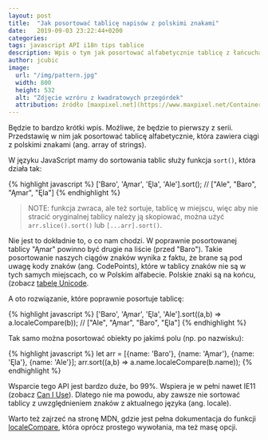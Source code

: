 ```yaml
---
layout: post
title:  "Jak posortować tablicę napisów z polskimi znakami"
date:   2019-09-03 23:22:44+0200
categories:
tags: javascript API i18n tips tablice
description: Wpis o tym jak posortować alfabetycznie tablicę z łańcuchami, które mają polskie znaki.
author: jcubic
image:
  url: "/img/pattern.jpg"
  width: 800
  height: 532
  alt: "Zdjęcie wzróru z kwadratowych przegórdek"
  attribution: źródło [maxpixel.net](https://www.maxpixel.net/Container-Pattern-Sort-Storage-Sorting-Squares-1209606), licencja CC0 Public Domain
---
```


Będzie to bardzo krótki wpis. Możliwe, że będzie to pierwszy z serii. Przedstawię w nim jak posortować
tablicę alfabetycznie, która zawiera ciągi z polskimi znakami (ang. array of strings).


<!-- more -->

W języku JavaScript mamy do sortowania tablic służy funkcja `sort()`, która działa tak:

{% highlight javascript %}
['Baro', 'Ąmar', 'Ęla', 'Ale'].sort();
// ["Ale", "Baro", "Ąmar", "Ęla"]
{% endhighlight %}

> NOTE: funkcja zwraca, ale też sortuje, tablicę w miejscu, więc aby nie stracić
> oryginalnej tablicy należy ją skopiować, można użyć `arr.slice().sort()`
> lub `[...arr].sort()`.

Nie jest to dokładnie to, o co nam chodzi. W poprawnie posortowanej tablicy "Ąmar"
powinno być drugie na liście (przed "Baro"). Takie posortowanie naszych ciągów znaków
wynika z faktu, że brane są pod uwagę kody znaków (ang. CodePoints), które w tablicy
znaków nie są w tych samych miejscach, co w Polskim alfabecie. Polskie znaki są na końcu,
(zobacz [tabelę Unicode](https://unicode-table.com/pl/).

A oto rozwiązanie, które poprawnie posortuje tablicę:

{% highlight javascript %}
['Baro', 'Ąmar', 'Ęla', 'Ale'].sort((a,b) => a.localeCompare(b));
// ["Ale", "Ąmar", "Baro", "Ęla"]
{% endhighlight %}

Tak samo można posortować obiekty po jakimś polu (np. po nazwisku):

{% highlight javascript %}
let arr = [{name: 'Baro'}, {name: 'Ąmar'}, {name: 'Ęla'}, {name: 'Ale'}];
arr.sort((a,b) => a.name.localeCompare(b.name));
{% endhighlight %}

Wsparcie tego API jest bardzo duże, bo 99%. Wspiera je w pełni nawet IE11
(zobacz [Can I Use](https://caniuse.com/#feat=localecompare)). Dlatego nie ma powodu, aby zawsze nie sortować tablicy
z uwzględnieniem znaków z aktualnego języka (ang. locale).

Warto też zajrzeć na stronę MDN, gdzie jest pełna dokumentacja do funkcji
[localeCompare](https://developer.mozilla.org/en-US/docs/Web/JavaScript/Reference/Global_Objects/String/localeCompare),
która oprócz prostego wywołania, ma też masę opcji.


